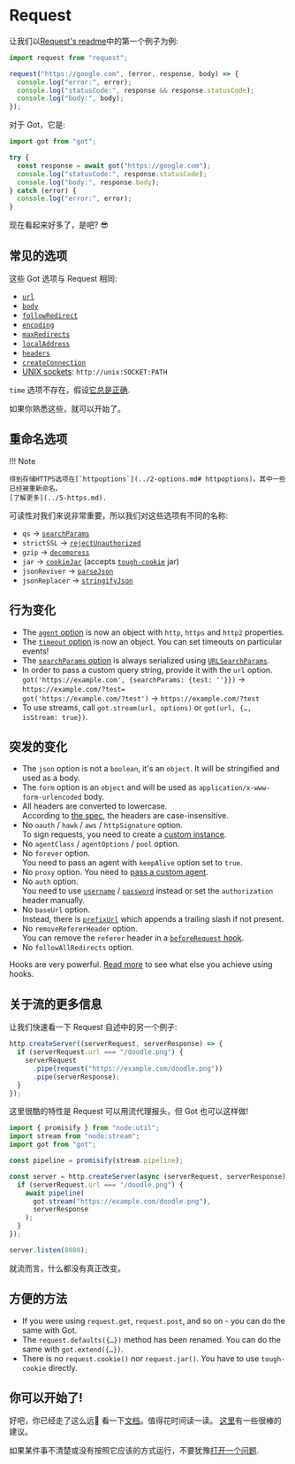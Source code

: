 # Request

让我们以[Request's readme](https://github.com/request/request#super-simple-to-use)中的第一个例子为例:

```js
import request from "request";

request("https://google.com", (error, response, body) => {
  console.log("error:", error);
  console.log("statusCode:", response && response.statusCode);
  console.log("body:", body);
});
```

对于 Got，它是:

```js
import got from "got";

try {
  const response = await got("https://google.com");
  console.log("statusCode:", response.statusCode);
  console.log("body:", response.body);
} catch (error) {
  console.log("error:", error);
}
```

现在看起来好多了，是吧? 😎

## 常见的选项

这些 Got 选项与 Request 相同:

- [`url`](../2-options.md#url)
- [`body`](../2-options.md#body)
- [`followRedirect`](../2-options.md#followredirect)
- [`encoding`](../2-options.md#encoding)
- [`maxRedirects`](../2-options.md#maxredirects)
- [`localAddress`](../2-options.md#localaddress)
- [`headers`](../2-options.md#headers)
- [`createConnection`](../2-options.md#createconnection)
- [UNIX sockets](../2-options.md#enableunixsockets): `http://unix:SOCKET:PATH`

`time` 选项不存在，假设[它总是正确](../6-timeout.md).

如果你熟悉这些，就可以开始了。

## 重命名选项

!!! Note

    得到存储HTTPS选项在[`httpoptions`](../2-options.md# httpoptions)。其中一些已经被重新命名。
    [了解更多](../5-https.md).

可读性对我们来说非常重要，所以我们对这些选项有不同的名称:

- `qs` → [`searchParams`](../2-options.md#serachparams)
- `strictSSL` → [`rejectUnauthorized`](../2-options.md#rejectunauthorized)
- `gzip` → [`decompress`](../2-options.md#decompress)
- `jar` → [`cookieJar`](../2-options.md#cookiejar) (accepts [`tough-cookie`](https://github.com/salesforce/tough-cookie) jar)
- `jsonReviver` → [`parseJson`](../2-options.md#parsejson)
- `jsonReplacer` → [`stringifyJson`](../2-options.md#stringifyjson)

## 行为变化

- The [`agent` option](../2-options.md#agent) is now an object with `http`, `https` and `http2` properties.
- The [`timeout` option](../6-timeout.md) is now an object. You can set timeouts on particular events!
- The [`searchParams` option](https://github.com/sindresorhus/got#searchParams) is always serialized using [`URLSearchParams`](https://developer.mozilla.org/en-US/docs/Web/API/URLSearchParams).
- In order to pass a custom query string, provide it with the `url` option.  
  `got('https://example.com', {searchParams: {test: ''}})` → `https://example.com/?test=`  
  `got('https://example.com/?test')` → `https://example.com/?test`
- To use streams, call `got.stream(url, options)` or `got(url, {…, isStream: true})`.

## 突发的变化

- The `json` option is not a `boolean`, it's an `object`. It will be stringified and used as a body.
- The `form` option is an `object` and will be used as `application/x-www-form-urlencoded` body.
- All headers are converted to lowercase.  
  According to [the spec](https://datatracker.ietf.org/doc/html/rfc7230#section-3.2), the headers are case-insensitive.
- No `oauth` / `hawk` / `aws` / `httpSignature` option.  
  To sign requests, you need to create a [custom instance](../examples/advanced-creation.js).
- No `agentClass` / `agentOptions` / `pool` option.
- No `forever` option.  
  You need to pass an agent with `keepAlive` option set to `true`.
- No `proxy` option. You need to [pass a custom agent](../tips.md#proxy).
- No `auth` option.  
  You need to use [`username`](../2-options.md#username) / [`password`](../2-options.md#password) instead or set the `authorization` header manually.
- No `baseUrl` option.  
  Instead, there is [`prefixUrl`](../2-options.md#prefixurl) which appends a trailing slash if not present.
- No `removeRefererHeader` option.  
  You can remove the `referer` header in a [`beforeRequest` hook](../9-hooks.md#beforerequest).
- No `followAllRedirects` option.

Hooks are very powerful. [Read more](../9-hooks.md) to see what else you achieve using hooks.

## 关于流的更多信息

让我们快速看一下 Request 自述中的另一个例子:

```js
http.createServer((serverRequest, serverResponse) => {
  if (serverRequest.url === "/doodle.png") {
    serverRequest
      .pipe(request("https://example.com/doodle.png"))
      .pipe(serverResponse);
  }
});
```

这里很酷的特性是 Request 可以用流代理报头，但 Got 也可以这样做!

```js
import { promisify } from "node:util";
import stream from "node:stream";
import got from "got";

const pipeline = promisify(stream.pipeline);

const server = http.createServer(async (serverRequest, serverResponse) => {
  if (serverRequest.url === "/doodle.png") {
    await pipeline(
      got.stream("https://example.com/doodle.png"),
      serverResponse
    );
  }
});

server.listen(8080);
```

就流而言，什么都没有真正改变。

## 方便的方法

- If you were using `request.get`, `request.post`, and so on - you can do the same with Got.
- The `request.defaults({…})` method has been renamed. You can do the same with `got.extend({…})`.
- There is no `request.cookie()` nor `request.jar()`. You have to use `tough-cookie` directly.

## 你可以开始了!

好吧，你已经走了这么远:tada:
看一下[文档](../../readme.md#documentation)。值得花时间读一读。
[这里](../tips.md)有一些很棒的建议。

如果某件事不清楚或没有按照它应该的方式运行，不要犹豫[打开一个问题](https://github.com/sindresorhus/got/issues/new/choose).
